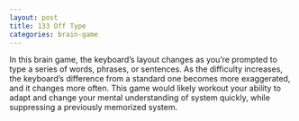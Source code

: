 ```yaml
---
layout: post
title: 133 Off Type
categories: brain-game
---
```

In this brain game, the keyboard’s layout changes as you’re prompted to type a series of words, phrases, or sentences.  As the difficulty increases, the keyboard’s difference from a standard one becomes more exaggerated, and it changes more often.  This game would likely workout your ability to adapt and change your mental understanding of system quickly, while suppressing a previously memorized system.